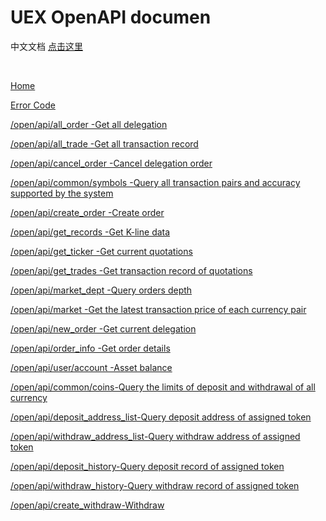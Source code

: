 # UEX OpenAPI documen

中文文档 [点击这里](https://github.com/UEX-OpenAPI/API_Docs/wiki)

<br>


[Home](https://github.com/UEX-OpenAPI/API_Docs_en/wiki)

[Error Code](https://github.com/UEX-OpenAPI/API_Docs_en/wiki/Error-Code)

[/open/api/all_order -Get all delegation](https://github.com/UEX-OpenAPI/API_Docs_en/wiki/Get-all-delegation)

[/open/api/all_trade -Get all transaction record](https://github.com/UEX-OpenAPI/API_Docs_en/wiki/Get-all-transaction-record)

[/open/api/cancel_order -Cancel delegation order](https://github.com/UEX-OpenAPI/API_Docs_en/wiki/Cancel-delegation-order)

[/open/api/common/symbols -Query all transaction pairs and accuracy supported by the system](https://github.com/UEX-OpenAPI/API_Docs_en/wiki/Query-all-transaction-pairs-and-accuracy-supported-by-system)

[/open/api/create_order -Create order](https://github.com/UEX-OpenAPI/API_Docs_en/wiki/Create-order)

[/open/api/get_records -Get K-line data](https://github.com/UEX-OpenAPI/API_Docs_en/wiki/Get-K-line-data)

[/open/api/get_ticker -Get current quotations](https://github.com/UEX-OpenAPI/API_Docs_en/wiki/Get-current-Quotations)

[/open/api/get_trades -Get transaction record of quotations](https://github.com/UEX-OpenAPI/API_Docs_en/wiki/Get-transaction-record-of-quotations)

[/open/api/market_dept -Query orders depth](https://github.com/UEX-OpenAPI/API_Docs_en/wiki/Query-orders-depth)

[/open/api/market -Get the latest transaction price of each currency pair ](https://github.com/UEX-OpenAPI/API_Docs_en/wiki/Get-the-latest-transaction-price-of-each-currency-pair)

[/open/api/new_order -Get current delegation](https://github.com/UEX-OpenAPI/API_Docs_en/wiki/Get-current-delegations)

[/open/api/order_info -Get order details ](https://github.com/UEX-OpenAPI/API_Docs_en/wiki/Get-order-details)

[/open/api/user/account -Asset balance](https://github.com/UEX-OpenAPI/API_Docs_en/wiki/Asset-balance)

[/open/api/common/coins-Query the limits of deposit and withdrawal of all currency](https://github.com/UEX-OpenAPI/API_Docs_en/wiki/Query-the-limits-of-deposit-and-withdrawal-of-all-currency)

[/open/api/deposit_address_list-Query deposit address of assigned token](https://github.com/UEX-OpenAPI/API_Docs_en/wiki/Query-deposit-address-of-assigned-token)

[/open/api/withdraw_address_list-Query withdraw address of assigned token](https://github.com/UEX-OpenAPI/API_Docs_en/wiki/Query-withdraw-address-of-assigned-token)

[/open/api/deposit_history-Query deposit record of assigned token](https://github.com/UEX-OpenAPI/API_Docs_en/wiki/Query-deposit-record-of-assigned-token)

[/open/api/withdraw_history-Query withdraw record of assigned token](https://github.com/UEX-OpenAPI/API_Docs_en/wiki/Query-withdraw-record-of-assigned-token)

[/open/api/create_withdraw-Withdraw](https://github.com/UEX-OpenAPI/API_Docs_en/wiki/Withdraw)


<br>

